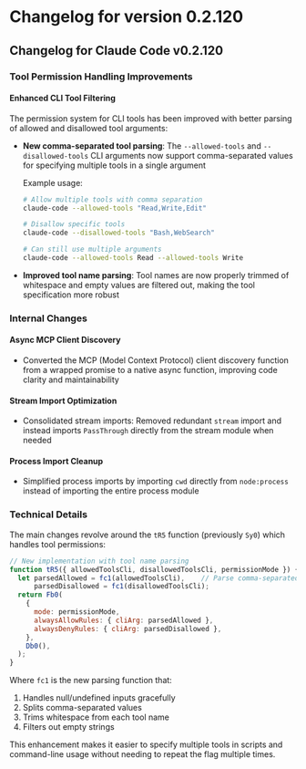 # Changelog for version 0.2.120

## Changelog for Claude Code v0.2.120

### Tool Permission Handling Improvements

#### Enhanced CLI Tool Filtering
The permission system for CLI tools has been improved with better parsing of allowed and disallowed tool arguments:

- **New comma-separated tool parsing**: The `--allowed-tools` and `--disallowed-tools` CLI arguments now support comma-separated values for specifying multiple tools in a single argument
  
  Example usage:
  ```bash
  # Allow multiple tools with comma separation
  claude-code --allowed-tools "Read,Write,Edit" 
  
  # Disallow specific tools
  claude-code --disallowed-tools "Bash,WebSearch"
  
  # Can still use multiple arguments
  claude-code --allowed-tools Read --allowed-tools Write
  ```

- **Improved tool name parsing**: Tool names are now properly trimmed of whitespace and empty values are filtered out, making the tool specification more robust

### Internal Changes

#### Async MCP Client Discovery
- Converted the MCP (Model Context Protocol) client discovery function from a wrapped promise to a native async function, improving code clarity and maintainability

#### Stream Import Optimization  
- Consolidated stream imports: Removed redundant `stream` import and instead imports `PassThrough` directly from the stream module when needed

#### Process Import Cleanup
- Simplified process imports by importing `cwd` directly from `node:process` instead of importing the entire process module

### Technical Details

The main changes revolve around the `tR5` function (previously `Sy0`) which handles tool permissions:

```javascript
// New implementation with tool name parsing
function tR5({ allowedToolsCli, disallowedToolsCli, permissionMode }) {
  let parsedAllowed = fc1(allowedToolsCli),    // Parse comma-separated values
      parsedDisallowed = fc1(disallowedToolsCli);
  return Fb0(
    {
      mode: permissionMode,
      alwaysAllowRules: { cliArg: parsedAllowed },
      alwaysDenyRules: { cliArg: parsedDisallowed },
    },
    Db0(),
  );
}
```

Where `fc1` is the new parsing function that:
1. Handles null/undefined inputs gracefully
2. Splits comma-separated values
3. Trims whitespace from each tool name
4. Filters out empty strings

This enhancement makes it easier to specify multiple tools in scripts and command-line usage without needing to repeat the flag multiple times.
